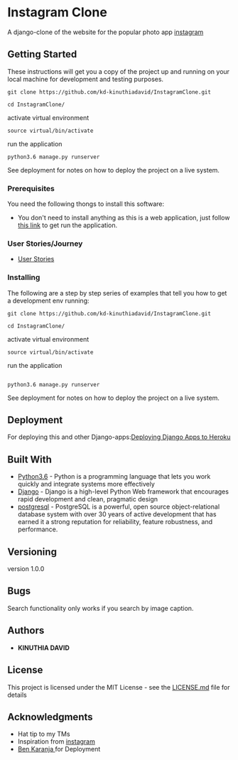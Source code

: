 # Instagram Clone

A django-clone of the website for the popular photo app [instagram](https://www.instagram.com/)
## Getting Started

These instructions will get you a copy of the project up and running on your local machine for development and testing purposes.

```
git clone https://github.com/kd-kinuthiadavid/InstagramClone.git
```
```
cd InstagramClone/
```
activate virtual environment

  ```
  source virtual/bin/activate
  ```
run the application

```
python3.6 manage.py runserver

```
See deployment for notes on how to deploy the project on a live system.

### Prerequisites

You need the following thongs to install this software:
* You don't need to install anything as this is a web application, just follow [this link](https://kd-instagram.herokuapp.com/) to get run the application.

### User Stories/Journey

* [User Stories](specs.md)

### Installing

The following are a step by step series of examples that tell you how to get a development env running:

```
git clone https://github.com/kd-kinuthiadavid/InstagramClone.git
```
```
cd InstagramClone/

```
activate virtual environment

  ```
  source virtual/bin/activate

  ```
run the application

```

python3.6 manage.py runserver

```
See deployment for notes on how to deploy the  project on a live system.


## Deployment

For deploying this and other Django-apps:[Deploying Django Apps to Heroku](https://gist.github.com/Benard18/01e28cfbd911f87c7df8ee33cbdaa593)

## Built With

* [Python3.6](https://www.python.org/) - Python is a programming language that lets you work quickly
and integrate systems more effectively
* [Django](https://www.djangoproject.com/) - Django is a high-level Python Web framework that encourages rapid    development and clean, pragmatic design
* [postgresql](https://www.postgresql.org/) - PostgreSQL is a powerful, open source object-relational database system with over 30 years of active development that has earned it a strong reputation for reliability, feature robustness, and performance.



## Versioning

version 1.0.0

## Bugs

Search functionality only works if you search by image caption.

## Authors

* **KINUTHIA DAVID**

## License

This project is licensed under the MIT License - see the [LICENSE.md](LICENSE.md) file for details

## Acknowledgments

* Hat tip to my TMs
* Inspiration from [instagram](https://www.instagram.com/)
* [Ben Karanja ](https://gist.github.com/Benard18/01e28cfbd911f87c7df8ee33cbdaa593) for Deployment
